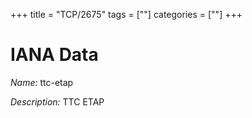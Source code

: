 +++
title = "TCP/2675"
tags = [""]
categories = [""]
+++

# IANA Data

_Name:_ ttc-etap

_Description:_ TTC ETAP

